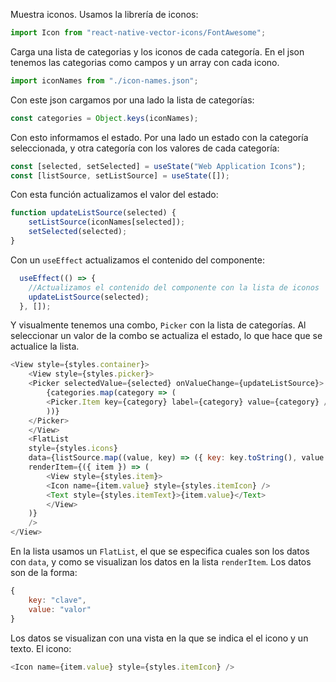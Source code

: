 Muestra iconos. Usamos la librería de iconos:

```js
import Icon from "react-native-vector-icons/FontAwesome";
```

Carga una lista de categorias y los iconos de cada categoría. En el json tenemos las categorias como campos y un array con cada icono.

```js
import iconNames from "./icon-names.json";
```

Con este json cargamos por una lado la lista de categorías:

```js
const categories = Object.keys(iconNames);
```

Con esto informamos el estado. Por una lado un estado con la categoría seleccionada, y otra categoría con los valores de cada categoría:

```js
const [selected, setSelected] = useState("Web Application Icons");
const [listSource, setListSource] = useState([]);
```

Con esta función actualizamos el valor del estado:

```js
function updateListSource(selected) {
    setListSource(iconNames[selected]);
    setSelected(selected);
}
```

Con un `useEffect` actualizamos el contenido del componente: 

```js
  useEffect(() => {
    //Actualizamos el contenido del componente con la lista de iconos
    updateListSource(selected);
  }, []);
```

Y visualmente tenemos una combo, `Picker` con la lista de categorías. Al seleccionar un valor de la combo se actualiza el estado, lo que hace que se actualice la lista.

```js
<View style={styles.container}>
    <View style={styles.picker}>
    <Picker selectedValue={selected} onValueChange={updateListSource}>
        {categories.map(category => (
        <Picker.Item key={category} label={category} value={category} />
        ))}
    </Picker>
    </View>
    <FlatList
    style={styles.icons}
    data={listSource.map((value, key) => ({ key: key.toString(), value }))}
    renderItem={({ item }) => (
        <View style={styles.item}>
        <Icon name={item.value} style={styles.itemIcon} />
        <Text style={styles.itemText}>{item.value}</Text>
        </View>
    )}
    />
</View>
```

En la lista usamos un `FlatList`, el que se especifica cuales son los datos con `data`, y como se visualizan los datos en la lista `renderItem`. Los datos son de la forma:

```js
{
    key: "clave",
    value: "valor"
}
```

Los datos se visualizan con una vista en la que se indica el el icono y un texto. El icono:

```js
<Icon name={item.value} style={styles.itemIcon} />
```